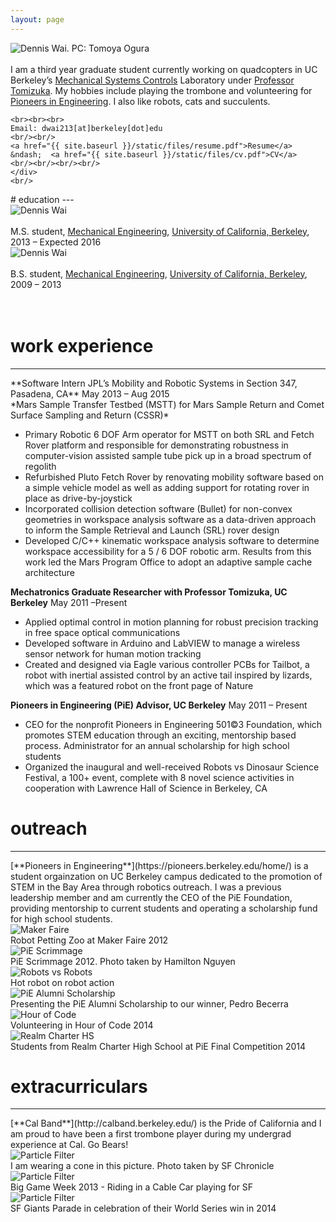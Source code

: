 ```yaml
---
layout: page
---
```


<div class="container">
	<img class="col one left" src="{{ site.baseurl }}/static/about/profile.png" alt="Dennis Wai. PC: Tomoya Ogura" />
	<br/><br/>
	<div class="col two right">
	I am a third year graduate student currently working on quadcopters in UC Berkeley’s <a href="http://msc.berkeley.edu/">Mechanical Systems Controls</a> Laboratory under <a href="http://msc.berkeley.edu/people/tomizuka.html">Professor Tomizuka</a>. My hobbies include playing the trombone and volunteering for <a href="https://pioneers.berkeley.edu">Pioneers in Engineering</a>. I also like robots, cats and succulents.

	<br><br><br>
	Email: dwai213[at]berkeley[dot]edu
	<br/><br/>
	<a href="{{ site.baseurl }}/static/files/resume.pdf">Resume</a> &ndash;  <a href="{{ site.baseurl }}/static/files/cv.pdf">CV</a>
	<br/><br/><br/><br/>
	</div>
	<br/>
</div>

<div class="container">
<div markdown="1">
# education
---
</div>
<div class="seal_row">
	<img class="contain_col seal left" src="{{ site.baseurl }}/static/about/ucb_seal2.png" alt="Dennis Wai" />
	<br/><br/>
	M.S. student, <a href="http://me.berkeley.edu/">Mechanical Engineering</a>, <a href="http://berkeley.edu/index.html">University of California, Berkeley</a>, 2013 &ndash; Expected 2016
</div>

<div class="seal_row">
	<img class="contain_col seal left" src="{{ site.baseurl }}/static/about/ucb_seal.png" alt="Dennis Wai" />
	<br/><br/>
	B.S. student, <a href="http://me.berkeley.edu/">Mechanical Engineering</a>, <a href="http://berkeley.edu/index.html">University of California, Berkeley</a>, 2009 &ndash; 2013
</div>
</div>
<br><br>

# work experience
---
<div class="container">
<div markdown="1">
**Software Intern JPL’s Mobility and Robotic Systems in Section 347, Pasadena, CA**		May 2013 – Aug 2015
<br>
*Mars Sample Transfer Testbed (MSTT) for Mars Sample Return and Comet Surface Sampling and Return (CSSR)*

- Primary Robotic 6 DOF Arm operator for MSTT on both SRL and Fetch Rover platform and responsible for demonstrating robustness in computer-vision assisted sample tube pick up in a broad spectrum of regolith
- Refurbished Pluto Fetch Rover by renovating mobility software based on a simple vehicle model as well as adding support for rotating rover in place as drive-by-joystick
- Incorporated collision detection software (Bullet) for non-convex geometries in workspace analysis software as a data-driven approach to inform the Sample Retrieval and Launch (SRL) rover design
- Developed C/C++ kinematic workspace analysis software to determine workspace accessibility for a 5 / 6 DOF robotic arm. Results from this work led the Mars Program Office to adopt an adaptive sample cache architecture

**Mechatronics Graduate Researcher with Professor Tomizuka, UC Berkeley**			May 2011 –Present

-	Applied optimal control in motion planning for robust precision tracking in free space optical communications
-	Developed software in Arduino and LabVIEW to manage a wireless sensor network for human motion tracking
-	Created and designed via Eagle various controller PCBs for Tailbot, a robot with inertial assisted control by an active tail inspired by lizards, which was a featured robot on the front page of Nature

**Pioneers in Engineering (PiE) Advisor, UC Berkeley**						May 2011 – Present

-	CEO for the nonprofit Pioneers in Engineering 501©3 Foundation, which promotes STEM education through an exciting, mentorship based process. Administrator for an annual scholarship for high school students
-	Organized the inaugural and well-received Robots vs Dinosaur Science Festival, a 100+ event, complete with 8 novel science activities in cooperation with Lawrence Hall of Science in Berkeley, CA
</div>
</div>

# outreach
---

<div class="img_row">
<div class="col one left">
<div markdown="1">
[**Pioneers in Engineering**](https://pioneers.berkeley.edu/home/) is a student orgainzation on UC Berkeley campus dedicated to the promotion of STEM in the Bay Area through robotics outreach. I was a previous leadership member and am currently the CEO of the PiE Foundation, providing mentorship to current students and operating a scholarship fund for high school students.
</div>
</div>

<div class="col two right">
<div class="multiple-items">
    <div class=""><img src="{{ site.baseurl }}/static/about/pie1.jpg" alt="Maker Faire">
        <div class="slide_caption">Robot Petting Zoo at Maker Faire 2012</div>
    </div>
    <div><img src="{{ site.baseurl }}/static/about/pie2.jpg" alt="PiE Scrimmage">
        <div class="slide_caption">PiE Scrimmage 2012. Photo taken by Hamilton Nguyen</div>
    </div>
    <div><img src="{{ site.baseurl }}/static/about/pie3.jpg" alt="Robots vs Robots">
        <div class="slide_caption">Hot robot on robot action</div>
    </div>
    <div><img src="{{ site.baseurl }}/static/about/pie4.jpg" alt="PiE Alumni Scholarship">
        <div class="slide_caption">Presenting the PiE Alumni Scholarship to our winner, Pedro Becerra</div>
    </div>
    <div><img src="{{ site.baseurl }}/static/about/pie5.jpg" alt="Hour of Code">
        <div class="slide_caption">Volunteering in Hour of Code 2014</div>
    </div>
    <div><img src="{{ site.baseurl }}/static/about/pie6.jpg" alt="Realm Charter HS">
        <div class="slide_caption">Students from Realm Charter High School at PiE Final Competition 2014</div>
    </div>
</div>

<script type="text/javascript">
$(document).ready(function(){
  $('.multiple-items').slick({
    dots: true,
    infinite: false,
    slidesToShow: 1,
    slidesToScroll: 1,
  });
});
</script>
</div>
</div>

# extracurriculars
---

<div class="img_row">
<div class="col one left">
<div markdown="1">
[**Cal Band**](http://calband.berkeley.edu/) is the Pride of California and I am proud to have been a first trombone player during my undergrad experience at Cal. Go Bears!
</div>
</div>

<div class="col two right">
<div class="multiple-items2">
    <div class=""><img src="{{ site.baseurl }}/static/about/calband1.jpg" alt="Particle Filter">
        <div class="slide_caption">I am wearing a cone in this picture. Photo taken by SF Chronicle</div>
    </div>
    <div class=""><img src="{{ site.baseurl }}/static/about/calband2.jpg" alt="Particle Filter">
        <div class="slide_caption">Big Game Week 2013 - Riding in a Cable Car playing for SF</div>
    </div>
    <div class=""><img src="{{ site.baseurl }}/static/about/calband3.jpg" alt="Particle Filter">
        <div class="slide_caption">SF Giants Parade in celebration of their World Series win in 2014</div>
    </div>
</div>

<script type="text/javascript">
$(document).ready(function(){
  $('.multiple-items2').slick({
    dots: true,
    infinite: false,
    slidesToShow: 1,
    slidesToScroll: 1,
    adaptiveHeight: true,
  });
});
</script>
</div>
</div>